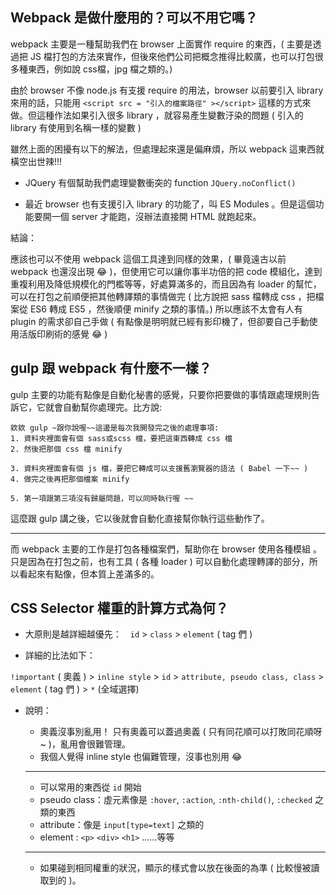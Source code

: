 ## Webpack 是做什麼用的？可以不用它嗎？

webpack 主要是一種幫助我們在 browser 上面實作 require 的東西，( 主要是透過把 JS 檔打包的方法來實作，但後來他們公司把概念推得比較廣，也可以打包很多種東西，例如說 css檔，jpg 檔之類的。)

由於 browser 不像 node.js 有支援 require 的用法，browser 以前要引入 library 來用的話，只能用 `<script src = "引入的檔案路徑" ></script>` 這樣的方式來做。但這種作法如果引入很多 library ，就容易產生變數汙染的問題 ( 引入的 library 有使用到名稱一樣的變數 )

雖然上面的困擾有以下的解法，但處理起來還是偏麻煩，所以 webpack 這東西就橫空出世辣!!!
- JQuery 有個幫助我們處理變數衝突的 function `JQuery.noConflict()`

- 最近 browser 也有支援引入 library 的功能了，叫 ES Modules 。但是這個功能要開一個 server 才能跑，沒辦法直接開 HTML 就跑起來。


結論：

應該也可以不使用 webpack 這個工具達到同樣的效果，( 畢竟遠古以前 webpack 也還沒出現 :joy: )，但使用它可以讓你事半功倍的把 code 模組化，達到重複利用及降低規模化的門檻等等，好處算滿多的，而且因為有 loader 的幫忙，可以在打包之前順便把其他轉譯類的事情做完 ( 比方說把 sass 檔轉成 css ，把檔案從 ES6 轉成 ES5 ，然後順便 minify 之類的事情。)
所以應該不太會有人有 plugin 的需求卻自己手做 ( 有點像是明明就已經有影印機了，但卻要自己手動使用活版印刷術的感覺 :joy: )


## gulp 跟 webpack 有什麼不一樣？

gulp 主要的功能有點像是自動化秘書的感覺，只要你把要做的事情跟處理規則告訴它，它就會自動幫你處理完。比方說:

    欸欸 gulp ~跟你說喔~~這邊是每次我開發完之後的處理事項:
    1. 資料夾裡面會有個 sass或scss 檔，要把這東西轉成 css 檔
    2. 然後把那個 css 檔 minify

    3. 資料夾裡面會有個 js 檔，要把它轉成可以支援舊瀏覽器的語法 ( Babel 一下~~ )
    4. 做完之後再把那個檔案 minify

    5. 第一項跟第三項沒有歸屬問題，可以同時執行喔 ~~

這麼跟 gulp 講之後，它以後就會自動化直接幫你執行這些動作了。

---
而 webpack 主要的工作是打包各種檔案們，幫助你在 browser 使用各種模組 。只是因為在打包之前，也有工具 ( 各種 loader ) 可以自動化處理轉譯的部分，所以看起來有點像，但本質上差滿多的。

## CSS Selector 權重的計算方式為何？

- 大原則是越詳細越優先：　`id` > `class` > `element` ( tag 們 )

- 詳細的比法如下：

 `!important` ( 奧義 )  > `inline style` > `id` > `attribute, pseudo class, class` > `element` ( tag 們 ) > `*` (全域選擇)


- 說明：

    - 奧義沒事別亂用！ 只有奧義可以蓋過奧義 ( 只有同花順可以打敗同花順呀~ )，亂用會很難管理。
    - 我個人覺得 inline style 也偏難管理，沒事也別用 :joy:
    
    ---

    - 可以常用的東西從 `id` 開始
    - pseudo class：虛元素像是 `:hover`, `:action`, `:nth-child()`, `:checked` 之類的東西
    - attribute：像是 `input[type=text]` 之類的
    - element : `<p>` `<div>` `<h1>` ......等等

    ---
    - 如果碰到相同權重的狀況，顯示的樣式會以放在後面的為準 ( 比較慢被讀取到的 )。

